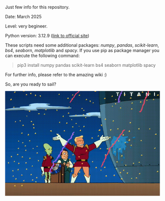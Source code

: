 Just few info for this repository.

Date: March 2025

Level: very begineer.

Python version: 3.12.9 ([link to official site](https://www.python.org/downloads/release/python-3129/))

These scripts need some additional packages:
_numpy_, _pandas_, _scikit-learn_, _bs4_, _seaborn_, _matplotlib_ and _spacy_. If you use pip as package manager you can execute the following command: 
> pip3 install numpy pandas scikit-learn bs4 seaborn matplotlib spacy

For further info, please refer to the amazing wiki :)

So, are you ready to sail?

![inauguration](inauguration.png)